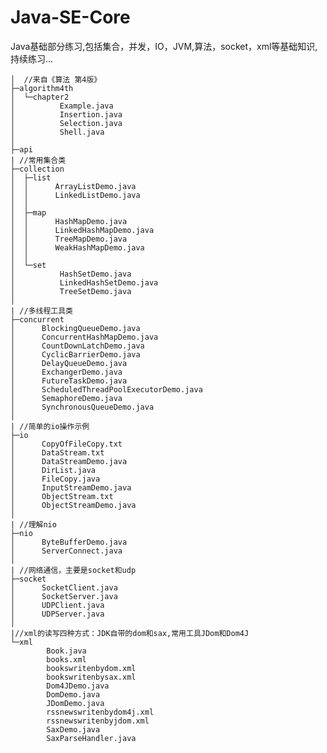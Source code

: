# Java-SE-Core
Java基础部分练习,包括集合，并发，IO，JVM,算法，socket，xml等基础知识,持续练习...


	│  //来自《算法 第4版》
	├─algorithm4th
	│  └─chapter2
	│          Example.java
	│          Insertion.java
	│          Selection.java
	│          Shell.java
	│          
	├─api
	| //常用集合类
	├─collection
	│  ├─list
	│  │      ArrayListDemo.java
	│  │      LinkedListDemo.java
	│  │      
	│  ├─map
	│  │      HashMapDemo.java
	│  │      LinkedHashMapDemo.java
	│  │      TreeMapDemo.java
	│  │      WeakHashMapDemo.java
	│  │      
	│  └─set
	│          HashSetDemo.java
	│          LinkedHashSetDemo.java
	│          TreeSetDemo.java
	│
	| //多线程工具类
	├─concurrent
	│      BlockingQueueDemo.java
	│      ConcurrentHashMapDemo.java
	│      CountDownLatchDemo.java
	│      CyclicBarrierDemo.java
	│      DelayQueueDemo.java
	│      ExchangerDemo.java
	│      FutureTaskDemo.java
	│      ScheduledThreadPoolExecutorDemo.java
	│      SemaphoreDemo.java
	│      SynchronousQueueDemo.java
	│
	| //简单的io操作示例
	├─io
	│      CopyOfFileCopy.txt
	│      DataStream.txt
	│      DataStreamDemo.java
	│      DirList.java
	│      FileCopy.java
	│      InputStreamDemo.java
	│      ObjectStream.txt
	│      ObjectStreamDemo.java
	│ 
	| //理解nio
	├─nio
	│      ByteBufferDemo.java
	│      ServerConnect.java
	│
	| //网络通信，主要是socket和udp
	├─socket
	│      SocketClient.java
	│      SocketServer.java
	│      UDPClient.java
	│      UDPServer.java
	│
	|//xml的读写四种方式：JDK自带的dom和sax,常用工具JDom和Dom4J
	└─xml
	        Book.java
	        books.xml
	        bookswritenbydom.xml
	        bookswritenbysax.xml
	        Dom4JDemo.java
	        DomDemo.java
	        JDomDemo.java
	        rssnewswritenbydom4j.xml
	        rssnewswritenbyjdom.xml
	        SaxDemo.java
	        SaxParseHandler.java
	        
